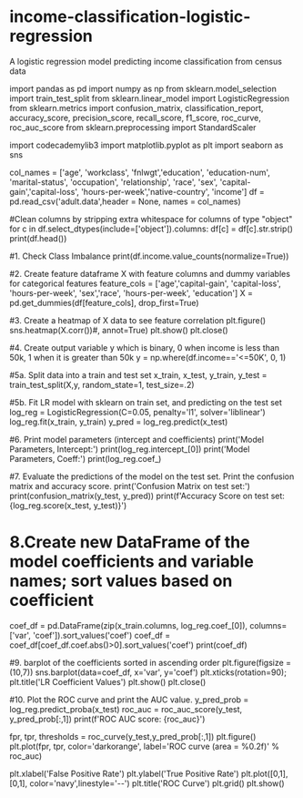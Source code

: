 # income-classification-logistic-regression
A logistic regression model predicting income classification from census data

import pandas as pd
import numpy as np
from sklearn.model_selection import train_test_split
from sklearn.linear_model import LogisticRegression
from sklearn.metrics import confusion_matrix, classification_report, accuracy_score, precision_score, recall_score, f1_score, roc_curve, roc_auc_score
from sklearn.preprocessing import StandardScaler

import codecademylib3
import matplotlib.pyplot as plt
import seaborn as sns


col_names = ['age', 'workclass', 'fnlwgt','education', 'education-num', 
'marital-status', 'occupation', 'relationship', 'race', 'sex',
'capital-gain','capital-loss', 'hours-per-week','native-country', 'income']
df = pd.read_csv('adult.data',header = None, names = col_names)

#Clean columns by stripping extra whitespace for columns of type "object"
for c in df.select_dtypes(include=['object']).columns:
    df[c] = df[c].str.strip()
print(df.head())

#1. Check Class Imbalance
print(df.income.value_counts(normalize=True))

#2. Create feature dataframe X with feature columns and dummy variables for categorical features
feature_cols = ['age','capital-gain', 'capital-loss', 'hours-per-week', 'sex','race', 'hours-per-week', 'education']
X = pd.get_dummies(df[feature_cols], drop_first=True)

#3. Create a heatmap of X data to see feature correlation
plt.figure()
sns.heatmap(X.corr())#, annot=True)
plt.show()
plt.close()

#4. Create output variable y which is binary, 0 when income is less than 50k, 1 when it is greater than 50k
y = np.where(df.income=='<=50K', 0, 1)

#5a. Split data into a train and test set
x_train, x_test, y_train, y_test = train_test_split(X,y, random_state=1, test_size=.2)

#5b. Fit LR model with sklearn on train set, and predicting on the test set
log_reg = LogisticRegression(C=0.05, penalty='l1', solver='liblinear')
log_reg.fit(x_train, y_train)
y_pred = log_reg.predict(x_test)

#6. Print model parameters (intercept and coefficients)
print('Model Parameters, Intercept:')
print(log_reg.intercept_[0])
print('Model Parameters, Coeff:')
print(log_reg.coef_)

#7. Evaluate the predictions of the model on the test set. Print the confusion matrix and accuracy score.
print('Confusion Matrix on test set:')
print(confusion_matrix(y_test, y_pred))
print(f'Accuracy Score on test set: {log_reg.score(x_test, y_test)}')

# 8.Create new DataFrame of the model coefficients and variable names; sort values based on coefficient
coef_df = pd.DataFrame(zip(x_train.columns, log_reg.coef_[0]), columns=['var', 'coef']).sort_values('coef')
coef_df = coef_df[coef_df.coef.abs()>0].sort_values('coef')
print(coef_df)

#9. barplot of the coefficients sorted in ascending order
plt.figure(figsize = (10,7))
sns.barplot(data=coef_df, x='var', y='coef')
plt.xticks(rotation=90);
plt.title('LR Coefficient Values')
plt.show()
plt.close()

#10. Plot the ROC curve and print the AUC value.
y_pred_prob = log_reg.predict_proba(x_test)
roc_auc = roc_auc_score(y_test, y_pred_prob[:,1])
print(f'ROC AUC score: {roc_auc}')

fpr, tpr, thresholds = roc_curve(y_test,y_pred_prob[:,1])
plt.figure()
plt.plot(fpr, tpr, color='darkorange',
         label='ROC curve (area = %0.2f)' % roc_auc)


plt.xlabel('False Positive Rate')
plt.ylabel('True Positive Rate')
plt.plot([0,1],[0,1], color='navy',linestyle='--')
plt.title('ROC Curve')
plt.grid()
plt.show()
